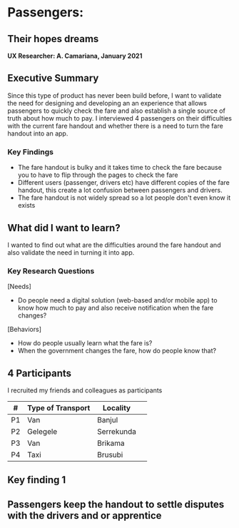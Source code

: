 # Passengers:

## Their hopes dreams

**UX Researcher: A. Camariana, January 2021**



## Executive Summary

Since this type of product has never been build before, I want to validate the need for designing and developing an an experience that allows passengers to quickly check the fare and also establish a single source of truth about how much to pay. I interviewed 4 passengers on their difficulties with the current fare handout and whether there is a need to turn the fare handout into an app.

### Key Findings

- The fare handout is bulky and it takes time to check the fare because you to have to flip through the pages to check the fare
- Different users (passenger, drivers etc) have different copies of the fare handout, this create a lot confusion between passengers and drivers.
- The fare handout is not widely spread so a lot people don't even know it exists

## What did I want to learn?

I wanted to find out what are the difficulties around the fare handout and also validate the need in turning it into app. 

### Key Research Questions

[Needs]

- Do people need a digital solution (web-based and/or mobile app) to know how much to pay and also receive notification when the fare changes?

[Behaviors]

- How do people usually learn what the fare is?
- When the government changes the fare, how do people know that?

## 4 Participants

I recruited my friends and colleagues as participants

| #    | Type of Transport | Locality   |      |
| ---- | ----------------- | ---------- | ---- |
| P1   | Van               | Banjul     |      |
| P2   | Gelegele          | Serrekunda |      |
| P3   | Van               | Brikama    |      |
| P4   | Taxi              | Brusubi    |      |

## Key finding 1

## Passengers keep the handout to settle disputes with the drivers and or apprentice

 



















